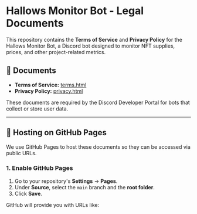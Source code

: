 # Hallows Monitor Bot - Legal Documents

This repository contains the **Terms of Service** and **Privacy Policy** for the Hallows Monitor Bot, a Discord bot designed to monitor NFT supplies, prices, and other project-related metrics.

## 📄 Documents

- **Terms of Service:** [terms.html](terms.html)  
- **Privacy Policy:** [privacy.html](privacy.html)  

These documents are required by the Discord Developer Portal for bots that collect or store user data.

---

## 🚀 Hosting on GitHub Pages

We use GitHub Pages to host these documents so they can be accessed via public URLs.

### 1. Enable GitHub Pages
1. Go to your repository's **Settings** → **Pages**.
2. Under **Source**, select the `main` branch and the **root folder**.
3. Click **Save**.

GitHub will provide you with URLs like:
